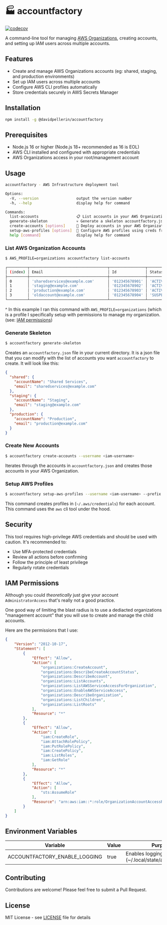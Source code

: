 # 🏭 accountfactory

[![codecov](https://codecov.io/github/davidpellerin/accountfactory/graph/badge.svg?token=K1B8PQL30L)](https://codecov.io/github/davidpellerin/accountfactory)

A command-line tool for managing [AWS Organizations](https://docs.aws.amazon.com/organizations/latest/userguide/orgs_introduction.html), creating accounts, and setting up IAM users across multiple accounts.

## Features

- Create and manage AWS Organizations accounts (eg: shared, staging, and production environments)
- Set up IAM users across multiple accounts
- Configure AWS CLI profiles automatically
- Store credentials securely in AWS Secrets Manager

## Installation

```bash
npm install -g @davidpellerin/accountfactory
```

## Prerequisites

- Node.js 16 or higher (Node.js 18+ recommended as 16 is EOL)
- AWS CLI installed and configured with appropriate credentials
- AWS Organizations access in your root/management account

## Usage

```bash
accountfactory - AWS Infrastructure deployment tool

Options:
  -V, --version                 output the version number
  -h, --help                    display help for command

Commands:
  list-accounts                 📋 List accounts in your AWS Organization
  generate-skeleton             💀 Generate a skeleton accountfactory.json file
  create-accounts [options]     🚀 Deploy accounts in your AWS Organization
  setup-aws-profiles [options]  🔧 Configure AWS profiles using creds from Secrets Manager
  help [command]                display help for command
```

### List AWS Organization Accounts

```bash
$ AWS_PROFILE=organizations accountfactory list-accounts

┌─────────┬───────────────────────────────────┬────────────────┬─────────────┐
│ (index) │ Email                             │ Id             │ Status      │
├─────────┼───────────────────────────────────┼────────────────┼─────────────┤
│ 0       │ 'sharedservices@example.com'      │ '012345678901' │ 'ACTIVE'    │
│ 1       │ 'staging@example.com'             │ '012345678902' │ 'ACTIVE'    │
│ 2       │ 'production@example.com'          │ '012345678903' │ 'ACTIVE'    │
│ 3       │ 'oldaccount@example.com'          │ '012345678904' │ 'SUSPENDED' │
└─────────┴───────────────────────────────────┴────────────────┴─────────────┘
```

^ In this example I ran this command with `AWS_PROFILE=organizations` (which is a profile I specifically setup with permissions to manage my organization. (see: [IAM permissions](#IAM-Permissions))

### Generate Skeleton

```bash
$ accountfactory generate-skeleton
```

Creates an `accountfactory.json` file in your current directory. It is a json file that you can modify with the list of accounts you want `accountfactory` to create. It will look like this:

```json
{
  "shared": {
    "accountName": "Shared Services",
    "email": "sharedservices@example.com"
  },
  "staging": {
    "accountName": "Staging",
    "email": "staging@example.com"
  },
  "production": {
    "accountName": "Production",
    "email": "production@example.com"
  }
}
```


### Create New Accounts

```bash
$ accountfactory create-accounts --username <iam-username>
```

Iterates through the accounts in `accountfactory.json` and creates those accounts in your AWS Organization.


### Setup AWS Profiles

```bash
$ accountfactory setup-aws-profiles --username <iam-username> --prefix <profile-prefix>
```

This command creates profiles in (`~/.aws/credentials`) for each account. This command uses the `aws` cli tool under the hood.


## Security

This tool requires high-privilege AWS credentials and should be used with caution. It's recommended to:

- Use MFA-protected credentials
- Review all actions before confirming
- Follow the principle of least privilege
- Regularly rotate credentials

## IAM Permissions

Although you could _theoretically_ just give your account `AdministratorAccess` that's really not a good practice.

One good way of limiting the blast radius is to use a dediacted organizations "management account" that you will use to create and manage the child accounts.

Here are the permissions that I use:

```json
{
    "Version": "2012-10-17",
    "Statement": [
        {
            "Effect": "Allow",
            "Action": [
                "organizations:CreateAccount",
                "organizations:DescribeCreateAccountStatus",
                "organizations:DescribeAccount",
                "organizations:ListAccounts",
                "organizations:ListAWSServiceAccessForOrganization",
                "organizations:EnableAWSServiceAccess",
                "organizations:DescribeOrganization",
                "organizations:ListChildren",
                "organizations:ListRoots"
            ],
            "Resource": "*"
        },
        {
            "Effect": "Allow",
            "Action": [
                "iam:CreateRole",
                "iam:AttachRolePolicy",
                "iam:PutRolePolicy",
                "iam:CreatePolicy",
                "iam:ListRoles",
                "iam:GetRole"
            ],
            "Resource": "*"
        },
        {
            "Effect": "Allow",
            "Action": [
                "sts:AssumeRole"
            ],
            "Resource": "arn:aws:iam::*:role/OrganizationAccountAccessRole"
        }
    ]
}
```

## Environment Variables

| Variable | Value | Purpose |
|---------------------|--------|----------|
| ACCOUNTFACTORY_ENABLE_LOGGING | true | Enables logging to disk (~/.local/state/accountfactory) |



## Contributing

Contributions are welcome! Please feel free to submit a Pull Request.

## License

MIT License - see [LICENSE](LICENSE) file for details
